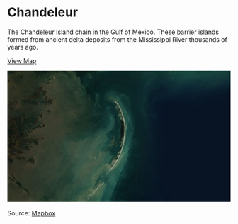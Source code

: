 # Chandeleur

The [Chandeleur Island](http://en.wikipedia.org/wiki/Chandeleur_Islands) chain in the Gulf of Mexico. These barrier islands formed from ancient delta deposits from the Mississippi River thousands of years ago.

[View Map](http://a.tiles.mapbox.com/v3/colemanm.map-h3n78ecg.html#11.00/29.8901/-88.8464)

![Chandeleur Islands](screenshot.jpg)

Source: [Mapbox](http://mapbox.com)
